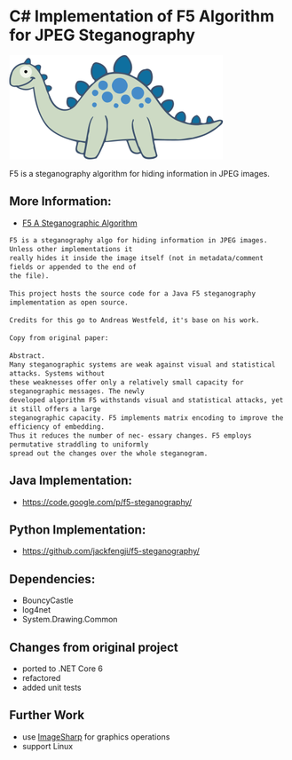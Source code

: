 # C# Implementation of F5 Algorithm for JPEG Steganography

![](steganosaurus.png)

F5 is a steganography algorithm for hiding information in JPEG images.

## More Information:
* [F5 A Steganographic Algorithm](F5-A-Steganographic-Algorithm.pdf)

```text
F5 is a steganography algo for hiding information in JPEG images.  Unless other implementations it 
really hides it inside the image itself (not in metadata/comment fields or appended to the end of
the file).

This project hosts the source code for a Java F5 steganography implementation as open source.

Credits for this go to Andreas Westfeld, it's base on his work.

Copy from original paper:

Abstract.
Many steganographic systems are weak against visual and statistical attacks. Systems without
these weaknesses offer only a relatively small capacity for steganographic messages. The newly 
developed algorithm F5 withstands visual and statistical attacks, yet it still offers a large 
steganographic capacity. F5 implements matrix encoding to improve the efficiency of embedding. 
Thus it reduces the number of nec- essary changes. F5 employs permutative straddling to uniformly 
spread out the changes over the whole steganogram.
```

## Java Implementation:
* https://code.google.com/p/f5-steganography/

## Python Implementation:
* https://github.com/jackfengji/f5-steganography/

## Dependencies:
* BouncyCastle
* log4net
* System.Drawing.Common

## Changes from original project
* ported to .NET Core 6
* refactored
* added unit tests

## Further Work
* use [ImageSharp](https://github.com/SixLabors/ImageSharp) for graphics operations
* support Linux
